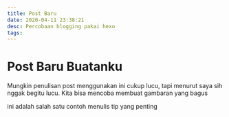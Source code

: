 ```yaml
---
title: Post Baru
date: 2020-04-11 23:38:21
desc: Percobaan blogging pakai hexo
tags:
---
```

<h1> Post Baru Buatanku</h1>

Mungkin penulisan post menggunakan ini cukup lucu, tapi menurut saya sih nggak begitu lucu. Kita bisa mencoba membuat gambaran yang bagus
<div class="tip">
ini adalah salah satu contoh menulis tip yang penting
</tip>
